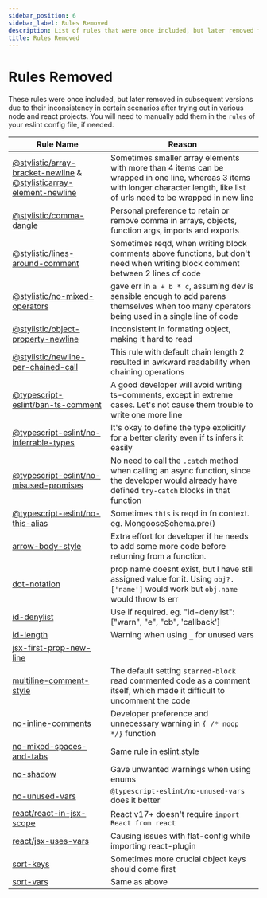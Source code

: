 ```yaml
---
sidebar_position: 6
sidebar_label: Rules Removed
description: List of rules that were once included, but later removed from this config.
title: Rules Removed
---
```


# **Rules Removed**

These rules were once included, but later removed in subsequent versions due to their inconsistency in certain scenarios after trying out in various node and react projects. You will need to manually add them in the `rules` of your eslint config file, if needed. 

| Rule Name | Reason |
|-|-|
|[@stylistic/array-bracket-newline](https://eslint.style/rules/default/array-bracket-newline) & [@stylisticarray-element-newline](https://eslint.style/rules/default/array-element-newline)| Sometimes smaller array elements with more than 4 items can be wrapped in one line, whereas 3 items with longer character length, like list of urls need to be wrapped in new line | 
|[@stylistic/comma-dangle](https://eslint.style/rules/default/comma-dangle) | Personal preference to retain or remove comma in arrays, objects, function args, imports and exports |
|[@stylistic/lines-around-comment](https://eslint.style/rules/default/lines-around-comment)| Sometimes reqd, when writing block comments above functions, but don't need when writing block comment between 2 lines of code |
|[@stylistic/no-mixed-operators](https://eslint.style/rules/default/no-mixed-operators)| gave err in `a + b * c`, assuming dev is sensible enough to add parens themselves when too many operators being used in a single line of code  |
|[@stylistic/object-property-newline](https://eslint.style/rules/default/object-property-newline)| Inconsistent in formating object, making it hard to read | 
|[@stylistic/newline-per-chained-call](https://eslint.style/rules/default/newline-per-chained-call) | This rule with default chain length 2 resulted in awkward readability when chaining operations |
|[@typescript-eslint/ban-ts-comment](https://github.com/typescript-eslint/typescript-eslint/blob/main/packages/eslint-plugin/docs/rules/ban-ts-comment.mdx) | A good developer will avoid writing ts-comments, except in extreme cases. Let's not cause them trouble to write one more line |
|[@typescript-eslint/no-inferrable-types](https://typescript-eslint.io/rules/no-inferrable-types/) | It's okay to define the type explicitly for a better clarity even if ts infers it easily |
|[@typescript-eslint/no-misused-promises](https://typescript-eslint.io/rules/no-misused-promises/)| No need to call the `.catch` method when calling an async function, since the developer would already have defined `try-catch` blocks in that function |
|[@typescript-eslint/no-this-alias](https://github.com/typescript-eslint/typescript-eslint/blob/main/packages/eslint-plugin/docs/rules/no-this-alias.md) | Sometimes `this` is reqd in fn context. eg. MongooseSchema.pre() |
|[arrow-body-style](https://eslint.org/docs/latest/rules/arrow-body-style)| Extra effort for developer if he needs to add some more code before returning from a function. |
|[dot-notation](https://eslint.org/docs/latest/rules/dot-notation)| prop name doesnt exist, but I have still assigned value for it. Using `obj?.['name']` would work but `obj.name` would throw ts err |  
|[id-denylist](https://eslint.org/docs/latest/rules/id-denylist) | Use if required. eg. "id-denylist": ["warn", "e", "cb", 'callback']|
[id-length](https://eslint.org/docs/latest/rules/id-length)| Warning when using `_` for unused vars |
|[jsx-first-prop-new-line](https://eslint.style/rules/default/jsx-first-prop-new-line)||
|[multiline-comment-style](https://eslint.org/docs/latest/rules/multiline-comment-style)| The default setting `starred-block` read commented code as a comment itself, which made it difficult to uncomment the code
|[no-inline-comments](https://eslint.org/docs/latest/rules/no-inline-comments)| Developer preference and unnecessary warning in `{ /* noop */}` function |
|[no-mixed-spaces-and-tabs](https://eslint.org/docs/latest/rules/no-mixed-spaces-and-tabs) | Same rule in [eslint.style](https://eslint.style/rules/default/no-mixed-spaces-and-tabs) |
|[no-shadow](https://eslint.org/docs/latest/rules/no-shadow) | Gave unwanted warnings when using enums |
|[no-unused-vars](https://eslint.org/docs/latest/rules/no-unused-vars) | `@typescript-eslint/no-unused-vars` does it better |
|[react/react-in-jsx-scope](https://github.com/jsx-eslint/eslint-plugin-react/blob/master/docs/rules/react-in-jsx-scope.md) | React v17+ doesn't require `import React from react` |
|[react/jsx-uses-vars](https://github.com/jsx-eslint/eslint-plugin-react/blob/master/docs/rules/jsx-uses-vars.md)| Causing issues with flat-config while importing react-plugin |
|[sort-keys](https://eslint.org/docs/latest/rules/sort-keys)| Sometimes more crucial object keys should come first |
[sort-vars](https://eslint.org/docs/latest/rules/sort-vars)| Same as above |
